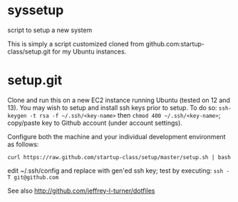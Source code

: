 syssetup
========

script to setup a new system

This is simply a script customized cloned from github.com:startup-class/setup.git for my Ubuntu instances.


setup.git
=========
Clone and run this on a new EC2 instance running Ubuntu (tested on 12 and 13). You may wish to setup and install ssh keys prior to setup. To do so:
`ssh-keygen -t rsa -f ~/.ssh/<key-name>` then `chmod 400 ~/.ssh/<key-name>`;
copy/paste key to Github account (under account settings). 

Configure both the machine and your individual development environment as
follows:

`curl https://raw.github.com/startup-class/setup/master/setup.sh | bash`

edit ~/.ssh/config and replace <keyname> with gen'ed ssh key; test by executing: `ssh -T git@github.com`

See also http://github.com/jeffrey-l-turner/dotfiles
